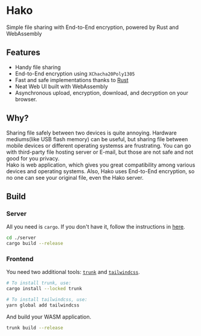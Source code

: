 # Hako
Simple file sharing with End-to-End encryption, powered by Rust and WebAssembly

## Features
* Handy file sharing
* End-to-End encryption using `XChacha20Poly1305`
* Fast and safe implementations thanks to [Rust](https://www.rust-lang.org/)
* Neat Web UI built with WebAssembly
* Asynchronous upload, encryption, download, and decryption on your browser.

## Why?
Sharing file safely between two devices is quite annoying. Hardware mediums(like USB flash memory) can be useful, but sharing file between mobile devices or different operating systemss are frustrating.
You can go with third-party file hosting server or E-mail, but those are not safe and not good for you privacy.  
Hako is web application, which gives you great compatibility among various devices and operating systems. Also, Hako uses End-to-End encryption, so no one can see your original file, even the Hako server.

## Build
### Server
All you need is `cargo`. If you don't have it, follow the instructions in [here](https://www.rust-lang.org/tools/install).
```sh
cd ./server
cargo build --release
```

### Frontend
You need two additional tools: [`trunk`](https://trunkrs.dev/) and [`tailwindcss`](https://tailwindcss.com/).
```sh
# To install trunk, use:
cargo install --locked trunk

# To install tailwindcss, use:
yarn global add tailwindcss
```

And build your WASM application.
```sh
trunk build --release
```
